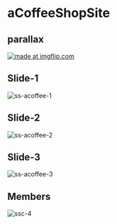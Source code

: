 # aCoffeeShopSite

## parallax
<a href="https://imgflip.com/gif/24a5d9"><img src="https://i.imgflip.com/24a5d9.gif" title="made at imgflip.com"/></a>

## Slide-1
![ss-acoffee-1](https://user-images.githubusercontent.com/34434485/36042300-63b298e0-0df1-11e8-851c-61a0a10cc105.PNG)
## Slide-2
![ss-acoffee-2](https://user-images.githubusercontent.com/34434485/36042304-66979e0c-0df1-11e8-8fa4-9feacb2d1649.PNG)
## Slide-3
![ss-acoffee-3](https://user-images.githubusercontent.com/34434485/36042308-6881e1dc-0df1-11e8-8f33-0a503a49fddf.PNG)
## Members
![ssc-4](https://user-images.githubusercontent.com/34434485/36042310-6cacccd6-0df1-11e8-85a3-b6a8242241ba.PNG)
